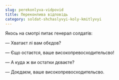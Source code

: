 ```yaml
---
slug: perekonlyva-vidpovid
title: Переконлива відповідь
category: soldat-shchaslyvyi-koly-kmitlyvyi
---
```

Якось на смотрі питає генерал солдатів:

— Хватаєт лі вам обєдов?

— Єщо остаєтся, ваше високопревосходительсво!

— А куда ж ви остатки дєваєте?

— Доєдаєм, ваше високопревосходительсво.
